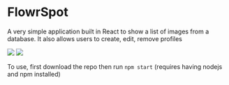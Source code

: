 # FlowrSpot

A very simple application built in React to show a list of images from a database. It also allows users to create, edit, remove profiles

![](public/Pic1.png)
![](public/Pic2.png)

To use, first download the repo then run `npm start` (requires having nodejs and npm installed)
